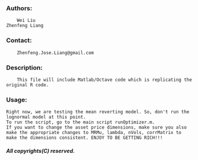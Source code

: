 ### Authors:
        Wei Liu
	Zhenfeng Liang

### Contact:
        Zhenfeng.Jose.Liang@gmail.com

### Description:
        This file will include Matlab/Octave code which is replicating the original R code.

### Usage:
	Right now, we are testing the mean reverting model. So, don't run the lognormal model at this point. 
	To run the script, go to the main script runOptimizer.m. 
	If you want to change the asset price dimensions, make sure you also make the appropriate changes to MRMu, lambda, nVols, corrMatrix to make the dimensions consistent. ENJOY TO BE GETTING RICH!!!

##### All copyrights(C) reserved.



